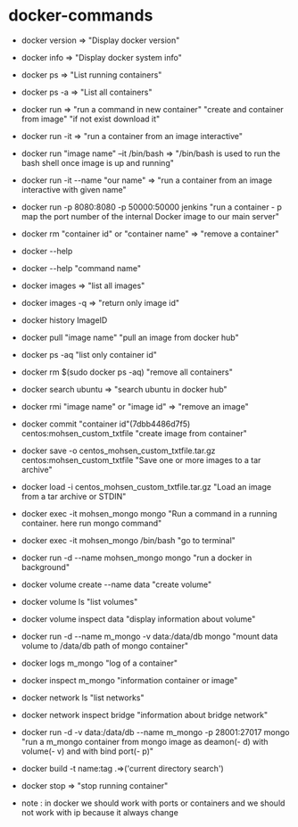 
# docker-commands

* docker version => "Display docker version"
* docker info => "Display docker system info"
* docker ps => "List running containers"
* docker ps -a => "List all containers"
* docker run  => "run a command in new container" "create and container from image" "if not exist download it"
* docker run -it  => "run a container from an image interactive"
* docker run "image name" –it /bin/bash  => "/bin/bash is used to run the bash shell once image is up and running"
* docker run -it --name "our name" => "run a container from an image interactive with given name"
* docker run -p 8080:8080 -p 50000:50000 jenkins "run a container  - p map the port number of the internal Docker image to our main server" 
* docker rm "container id" or "container name" => "remove a container"
* docker --help
* docker --help "command name"
* docker images => "list all images"
* docker images -q => "return only image id"
* docker history ImageID 
* docker pull "image name" "pull an image from docker hub"
* docker ps -aq "list only container id"
* docker rm $(sudo docker ps -aq) "remove all containers"
* docker search ubuntu => "search ubuntu in docker hub"
* docker rmi "image name" or "image id" => "remove an image"
* docker commit  "container id"(7dbb4486d7f5) centos:mohsen_custom_txtfile  "create image from container"
* docker save -o centos_mohsen_custom_txtfile.tar.gz centos:mohsen_custom_txtfile "Save one or more images to a tar archive"
* docker load -i centos_mohsen_custom_txtfile.tar.gz "Load an image from a tar archive or STDIN"
* docker exec -it mohsen_mongo mongo "Run a command in a running container. here run mongo command"
* docker exec -it mohsen_mongo /bin/bash  "go to terminal"
* docker run -d --name mohsen_mongo mongo "run a docker in background"
* docker volume create --name data "create volume"
* docker volume ls "list volumes"
* docker volume inspect data "display information about volume"
* docker run -d --name m_mongo -v data:/data/db mongo "mount data volume to /data/db path of mongo container"
* docker logs m_mongo "log of a container"
* docker inspect m_mongo "information container or image"
* docker network ls "list networks"
* docker network inspect bridge "information about bridge network"
* docker run -d -v data:/data/db --name m_mongo -p 28001:27017 mongo "run a m_mongo container from mongo image as deamon(- d) with volume(- v) and with bind port(- p)" 
* docker build -t name:tag .=>('current directory search')
* docker stop => "stop running container"

* note : in docker we should work with ports or containers and we should not work with ip because it always change
